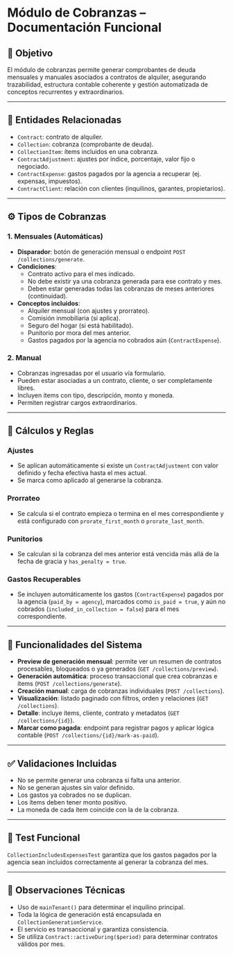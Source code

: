 # Módulo de Cobranzas – Documentación Funcional

## 🎯 Objetivo
El módulo de cobranzas permite generar comprobantes de deuda mensuales y manuales asociados a contratos de alquiler, asegurando trazabilidad, estructura contable coherente y gestión automatizada de conceptos recurrentes y extraordinarios.

---

## 🧱 Entidades Relacionadas
- `Contract`: contrato de alquiler.
- `Collection`: cobranza (comprobante de deuda).
- `CollectionItem`: ítems incluidos en una cobranza.
- `ContractAdjustment`: ajustes por índice, porcentaje, valor fijo o negociado.
- `ContractExpense`: gastos pagados por la agencia a recuperar (ej. expensas, impuestos).
- `ContractClient`: relación con clientes (inquilinos, garantes, propietarios).

---

## ⚙️ Tipos de Cobranzas

### 1. Mensuales (Automáticas)
- **Disparador**: botón de generación mensual o endpoint `POST /collections/generate`.
- **Condiciones**:
  - Contrato activo para el mes indicado.
  - No debe existir ya una cobranza generada para ese contrato y mes.
  - Deben estar generadas todas las cobranzas de meses anteriores (continuidad).
- **Conceptos incluidos**:
  - Alquiler mensual (con ajustes y prorrateo).
  - Comisión inmobiliaria (si aplica).
  - Seguro del hogar (si está habilitado).
  - Punitorio por mora del mes anterior.
  - Gastos pagados por la agencia no cobrados aún (`ContractExpense`).

### 2. Manual
- Cobranzas ingresadas por el usuario vía formulario.
- Pueden estar asociadas a un contrato, cliente, o ser completamente libres.
- Incluyen ítems con tipo, descripción, monto y moneda.
- Permiten registrar cargos extraordinarios.

---

## 🧮 Cálculos y Reglas

### Ajustes
- Se aplican automáticamente si existe un `ContractAdjustment` con valor definido y fecha efectiva hasta el mes actual.
- Se marca como aplicado al generarse la cobranza.

### Prorrateo
- Se calcula si el contrato empieza o termina en el mes correspondiente y está configurado con `prorate_first_month` o `prorate_last_month`.

### Punitorios
- Se calculan si la cobranza del mes anterior está vencida más allá de la fecha de gracia y `has_penalty = true`.

### Gastos Recuperables
- Se incluyen automáticamente los gastos (`ContractExpense`) pagados por la agencia (`paid_by = agency`), marcados como `is_paid = true`, y aún no cobrados (`included_in_collection = false`) para el mes correspondiente.

---

## 🔎 Funcionalidades del Sistema

- **Preview de generación mensual**: permite ver un resumen de contratos procesables, bloqueados o ya generados (`GET /collections/preview`).
- **Generación automática**: proceso transaccional que crea cobranzas e ítems (`POST /collections/generate`).
- **Creación manual**: carga de cobranzas individuales (`POST /collections`).
- **Visualización**: listado paginado con filtros, orden y relaciones (`GET /collections`).
- **Detalle**: incluye ítems, cliente, contrato y metadatos (`GET /collections/{id}`).
- **Marcar como pagada**: endpoint para registrar pagos y aplicar lógica contable (`POST /collections/{id}/mark-as-paid`).

---

## ✅ Validaciones Incluidas
- No se permite generar una cobranza si falta una anterior.
- No se generan ajustes sin valor definido.
- Los gastos ya cobrados no se duplican.
- Los ítems deben tener monto positivo.
- La moneda de cada ítem coincide con la de la cobranza.

---

## 🧪 Test Funcional
`CollectionIncludesExpensesTest` garantiza que los gastos pagados por la agencia sean incluidos correctamente al generar la cobranza del mes.

---

## 🧠 Observaciones Técnicas
- Uso de `mainTenant()` para determinar el inquilino principal.
- Toda la lógica de generación está encapsulada en `CollectionGenerationService`.
- El servicio es transaccional y garantiza consistencia.
- Se utiliza `Contract::activeDuring($period)` para determinar contratos válidos por mes.